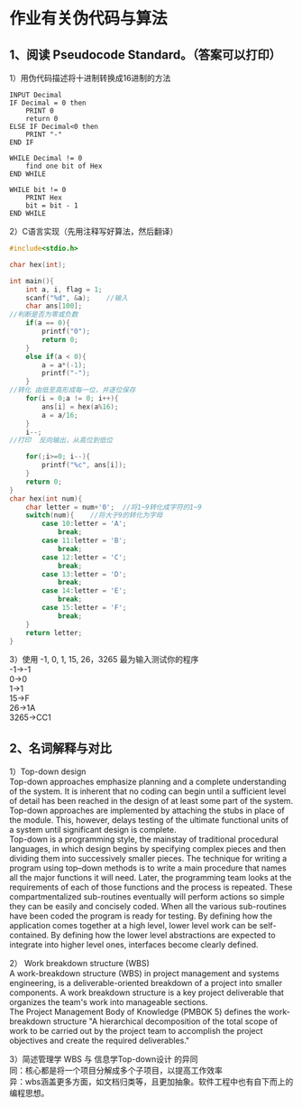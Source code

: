 # 作业有关伪代码与算法
## 1、阅读 Pseudocode Standard。（答案可以打印）  
1）用伪代码描述将十进制转换成16进制的方法  
```
INPUT Decimal
IF Decimal = 0 then
	PRINT 0
	return 0
ELSE IF Decimal<0 then
	PRINT "-"
END IF

WHILE Decimal != 0
	find one bit of Hex
END WHILE

WHILE bit != 0
	PRINT Hex
	bit = bit - 1
END WHILE
```
2）C语言实现（先用注释写好算法，然后翻译）  

```c
#include<stdio.h>

char hex(int);

int main(){
	int a, i, flag = 1;
	scanf("%d", &a);    //输入  
	char ans[100];
//判断是否为零或负数
	if(a == 0){
		printf("0");
		return 0;
	}
	else if(a < 0){
		a = a*(-1);
		printf("-");
	}
//转化 由低至高形成每一位，并逐位保存
	for(i = 0;a != 0; i++){
		ans[i] = hex(a%16);
		a = a/16;
	} 
	i--;
//打印  反向输出，从高位到低位

	for(;i>=0; i--){
		printf("%c", ans[i]);
	}
	return 0;
}
char hex(int num){
	char letter = num+'0';  //将1~9转化成字符的1~9  
	switch(num){	//将大于9的转化为字母
		case 10:letter = 'A';
			break;
		case 11:letter = 'B';
			break;
		case 12:letter = 'C';
			break;
		case 13:letter = 'D';
			break;	
		case 14:letter = 'E';
			break;	
		case 15:letter = 'F';
			break;
	}
	return letter;
}
```

3）使用 -1, 0, 1, 15, 26，3265 最为输入测试你的程序  
-1->-1  
0->0  
1->1  
15->F  
26->1A  
3265->CC1  
## 2、名词解释与对比  
1）Top-down design  
Top-down approaches emphasize planning and a complete understanding of the system. It is inherent that no coding can begin until a sufficient level of detail has been reached in the design of at least some part of the system. Top-down approaches are implemented by attaching the stubs in place of the module. This, however, delays testing of the ultimate functional units of a system until significant design is complete.  
Top-down is a programming style, the mainstay of traditional procedural languages, in which design begins by specifying complex pieces and then dividing them into successively smaller pieces. The technique for writing a program using top–down methods is to write a main procedure that names all the major functions it will need. Later, the programming team looks at the requirements of each of those functions and the process is repeated. These compartmentalized sub-routines eventually will perform actions so simple they can be easily and concisely coded. When all the various sub-routines have been coded the program is ready for testing. By defining how the application comes together at a high level, lower level work can be self-contained. By defining how the lower level abstractions are expected to integrate into higher level ones, interfaces become clearly defined.  

2） Work breakdown structure (WBS)  
A work-breakdown structure (WBS) in project management and systems engineering, is a deliverable-oriented breakdown of a project into smaller components. A work breakdown structure is a key project deliverable that organizes the team's work into manageable sections.   
The Project Management Body of Knowledge (PMBOK 5) defines the work-breakdown structure "A hierarchical decomposition of the total scope of work to be carried out by the project team to accomplish the project objectives and create the required deliverables."  

3）简述管理学 WBS 与 信息学Top-down设计 的异同  
同：核心都是将一个项目分解成多个子项目，以提高工作效率  
异：wbs涵盖更多方面，如文档归类等，且更加抽象。软件工程中也有自下而上的编程思想。  